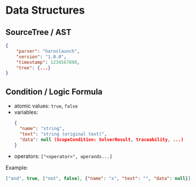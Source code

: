 # Data Structures

## SourceTree / AST

```json
{
    "parser": "haroslaunch",
    "version": "1.0.0",
    "timestamp": 1234567890,
    "tree": {...}
}
```

## Condition / Logic Formula

- atomic values: `true`, `false`
- variables:
    ```json
    {
      "name": "string",
      "text": "string (original text)",
      "data": null (ScopeCondition: SolverResult, traceability, ...)
    }
    ```
- operators: `["<operator>", operands...]`

Example:

```json
["and", true, ["not", false], {"name": "x", "text": "", "data": null}]
```

